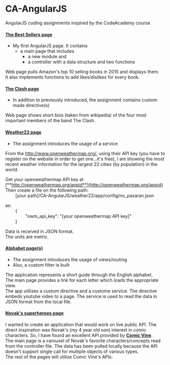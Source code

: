 # CA-AngularJS
AngularJS coding assignments inspired by the CodeAcademy course

#### [**The Best Sellers page**](theBestSellers/app)
- My first AngularJS page. It contains
  - a main page that includes
    - a new module and
    - a controller with a data structure and two functions 

Web page pulls Amazon's top 10 selling books in 2015 and displays them.  
It also implements functions to add likes/dislikes for every book.
#### [**The Clash page**](theClash/app)
- In addition to previously introduced, the assignment contains custom made directive(s)

Web page shows short bios (taken from wikipedia) of the four most important members of the band The Clash.
#### [**Weather22 page**](weather22/app)
- The assignment introduces the usage of a service

From the http://www.openweathermap.org/, using their API key (you have to register on the website in order to get one...it's free), I am showing the most recent weather information for the largest 22 cities (by population) in the world.  
  
Get your openweathermap API key at [**http://openweathermap.org/appid**](http://openweathermap.org/appid)  
Then create a file on the following path:  
&nbsp; &nbsp; &nbsp; &nbsp; [your path]/CA-AngularJS/weather22/app/config/no_pasaran.json  

as:  
&nbsp; &nbsp; &nbsp; &nbsp; {  
&nbsp; &nbsp; &nbsp; &nbsp; &nbsp; &nbsp; &nbsp; &nbsp; "owm_api_key": "[your openweathermap API key]"  
&nbsp; &nbsp; &nbsp; &nbsp; }  
      
Data is received in JSON format.  
The units are metric. 
#### [**Alphabet page(s)**](alphabet/app)
- The assignment introduces the usage of views/routing
- Also, a custom filter is built

The application represents a short guide through the English alphabet.  
The main page provides a link for each letter which loads the appropriate view.  
The app utilizes a custom directive and a custome service. The directive embeds youtube video to a page. The service is used to read the data in JSON format from the local file.
#### [**Novak's superheroes page**](superheroes/app)
I wanted to create an application that would work on live public API. The direct inspiration was Novak's (my 4 year old son) interest in comic characters. So, I have found an excellent API provided by [**Comic Vine**](http://www.comicvine.com/api/).  
The main page is a carousel of Novak's favorite characters/concepts read from the controller file. The data has been pulled locally because the API doesn't support single call for multiple objects of various types.  
The rest of the pages will utilize Comic Vine's APIs.
